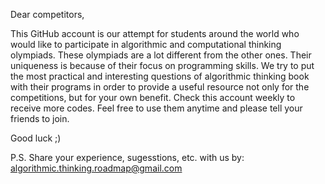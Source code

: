 Dear competitors,

This GitHub account is our attempt for students around the world who would like to participate in algorithmic and computational thinking olympiads.
These olympiads are a lot different from the other ones. 
Their uniqueness is because of their focus on programming skills.
We try to put the most practical and interesting questions of algorithmic thinking book with their programs in order to provide a useful resource not only for the competitions, but for your own benefit.
Check this account weekly to receive more codes.
Feel free to use them anytime and please tell your friends to join. 

Good luck ;)

P.S. Share your experience, sugesstions, etc. with us by: algorithmic.thinking.roadmap@gmail.com
